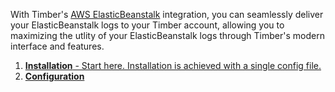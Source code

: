 With Timber's [AWS ElasticBeanstalk](http://docs.aws.amazon.com/elasticbeanstalk/latest/dg/Welcome.html) integration, you can seamlessly deliver your ElasticBeanstalk logs to your Timber account, allowing you to maximizing the utlity of your ElasticBeanstalk logs through Timber's modern interface and features.

1. [**Installation** - Start here. Installation is achieved with a single config file.](installation)
2. [**Configuration**](configuration)

